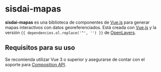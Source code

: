 <script setup>
import MapaBasico from "./../.vitepress/ejemplos/MapaBasico.vue";
import { dependencies, version } from './../../package.json'
</script>

# sisdai-mapas

**sisdai-mapas** es una biblioteca de componentes de
[Vue.js](https://vuejs.org/) para generar mapas interactivos con datos
georeferenciados. Está creada con [Vue.js](https://vuejs.org/) y la versión
`{{ dependencies.ol.replace('^', '') }}` de
[OpenLayers](https://openlayers.org/).

## Requisitos para su uso

Se recomienda utilizar Vue 3 o superior y asegurarse de contar con el soporte
para [Composition API](https://vuejs.org/api/composition-api-setup.html).
